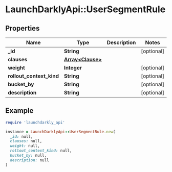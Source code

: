 # LaunchDarklyApi::UserSegmentRule

## Properties

| Name | Type | Description | Notes |
| ---- | ---- | ----------- | ----- |
| **_id** | **String** |  | [optional] |
| **clauses** | [**Array&lt;Clause&gt;**](Clause.md) |  |  |
| **weight** | **Integer** |  | [optional] |
| **rollout_context_kind** | **String** |  | [optional] |
| **bucket_by** | **String** |  | [optional] |
| **description** | **String** |  | [optional] |

## Example

```ruby
require 'launchdarkly_api'

instance = LaunchDarklyApi::UserSegmentRule.new(
  _id: null,
  clauses: null,
  weight: null,
  rollout_context_kind: null,
  bucket_by: null,
  description: null
)
```

